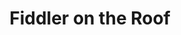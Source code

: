 ---
title: Fiddler on the Roof
year: 1972
opening_date: 1972-10-06
closing_date: 1972-10-21
layout: productions
image:
image_caption:
image_credit:
playbill:
category:
Theatre: Theatre Jacksonville
Venue: Little Theatre
cast:
  Tevye: Arthur Gutman
  Golde: Gertrude Moller
  Tzeitel: Sara Jo Weir
  Hodel: Susan Sexton
  Chava: Kathy Loew
  Shprintze: Monique Field
  Bielke: Betsy Frank
  Yente: Sheila Jacobson
  Motel: Randy Weedman
  Perchik: Dick Browdy
  Lazar Wolf: Rion Carswell
  Mordcha: Jim Shaw
  Rabbi: Brent Turbow
  Mendel: Leonard Alterman
  Avrahm: Sy Adel
  Nachum: Murray Joselson
  Grandma Tzeitel: Ellen Frank
  Fruma-Sarah: Karen Armel
  Yussell: Paul Vasvari
  Shaindel: Peggy Cone
  Constable: Norman Howard
  Fyedka: Don Powell
  Sasha: Pete Peterson
  The Fiddler: Gil Gimbel
  Villager:
    - Shirley Cooke
    - Brian Cooke
    - John Cooke
    - Coleman Hawk
    - Selma Hazouri
    - Rachel Joselson
    - Jon Kramerick
    - Harriet McPherson
    - Barbara Stillson
    - David Talmage
    - Kathy Wegant
    - Maggie Winstead
crew:
  Director: Robert Knowles
  Musical Director: Rosalind McCall
  Scene Design: Hal Henderson
  Choreographer: Richard Lyle
  Stage Manager: Marshall Grauer
  Assistant Stage Manager:
    - Gert Berman
    - Terry McIntire
  Stage Crew:
    - Wayne Wofford
    - Head Grip
    - Brian Cooke
    - Bert Covert
    - Eddie Dyal
    - John Eichenlaub
    - Jean Mortensen
    - David Stillson
    - Dwight Stillson
  Properties:
    - Margaret Winstead
    - Laurie Kaden
    - Betty Kessing
    - Mary Ann Perry
  Costumes: Mary Coyle
  Make-up:
    - Norman Howard
    - Marshall Grauer
  Publicity: Rose Ella Feagin
  Box Office:
    - Esta Rosenson
    - Pat Somers
orchestra:
external_links:
---